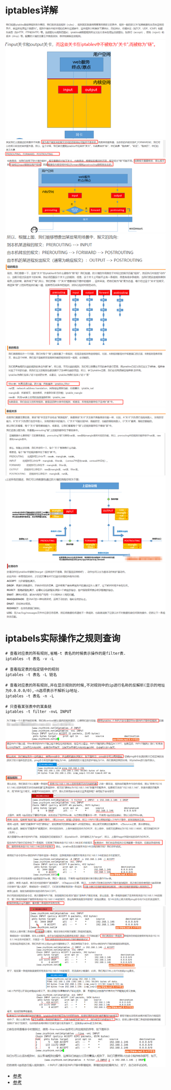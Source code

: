 # iptables详解

![](pics/iptables01.png)
![](pics/iptables02.png)
![](pics/iptables03.png)
![](pics/iptables04.png)
![](pics/iptables05.png)
![](pics/iptables06.png)
![](pics/iptables07.png)
![](pics/iptables08.png)
![](pics/iptables09.png)
![](pics/iptables10.png)
![](pics/iptables11.png)

# iptabels实际操作之规则查询

```shell script
# 查看对应表的所有规则,省略-t 表名的时候表示操作的是filter表.
iptables -t 表名 -v -L

# 查看指定表的指定链中的规则
iptables -t 表名 -L 链名

# 查看对应表的所有规则,并在显示规则的时候,不对规则中的ip进行名称的反解析(显示的地址为0.0.0.0/0),-n选项表示不解析ip地址.
iptables -t 表名 -n -L

# 只查看某张表中的某条链
iptables -t filter -nvL INPUT
```

![](pics/iptables-filter测试.png)
![](pics/iptables-filter测试02.png)
![](pics/iptables-filter测试03.png)
![](pics/iptables-filter测试04.png)
![](pics/iptables-filter测试05.png)
![](pics/iptables-filter测试06.png)

- [参考](http://www.zsythink.net/archives/1493)
- [参考](http://www.zsythink.net/archives/1517)
